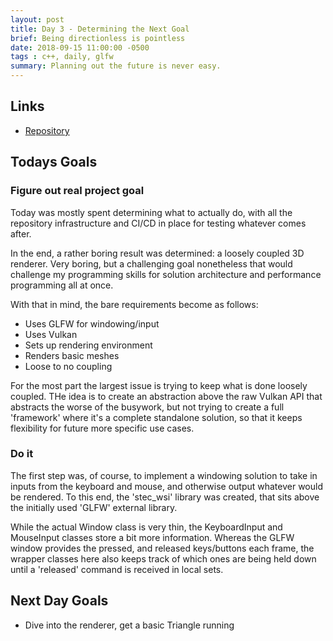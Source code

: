 ```yaml
---
layout: post
title: Day 3 - Determining the Next Goal
brief: Being directionless is pointless
date: 2018-09-15 11:00:00 -0500
tags : c++, daily, glfw
summary: Planning out the future is never easy.
---
```


## Links
- [Repository](https://git.stabletec.com/other/foe-engine)

## Todays Goals

### Figure out real project goal

Today was mostly spent determining what to actually do, with all the repository infrastructure and CI/CD in place for testing whatever comes after.

In the end, a rather boring result was determined: a loosely coupled 3D renderer. Very boring, but a challenging goal nonetheless that would challenge my programming skills for solution architecture and performance programming all at once.

With that in mind, the bare requirements become as follows:
- Uses GLFW for windowing/input
- Uses Vulkan
- Sets up rendering environment
- Renders basic meshes
- Loose to no coupling

For the most part the largest issue is trying to keep what is done loosely coupled. THe idea is to create an abstraction above the raw Vulkan API that abstracts the worse of the busywork, but not trying to create a full 'framework' where it's a complete standalone solution, so that it keeps flexibility for future more specific use cases.

### Do it

The first step was, of course, to implement a windowing solution to take in inputs from the keyboard and mouse, and otherwise output whatever would be rendered. To this end, the 'stec_wsi' library was created, that sits above the initially used 'GLFW' external library.

While the actual Window class is very thin, the KeyboardInput and MouseInput classes store a bit more information. Whereas the GLFW window provides the pressed, and released keys/buttons each frame, the wrapper classes here also keeps track of which ones are being held down until a 'released' command is received in local sets.

## Next Day Goals
- Dive into the renderer, get a basic Triangle running